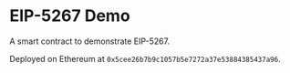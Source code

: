 # EIP-5267 Demo

A smart contract to demonstrate EIP-5267.

Deployed on Ethereum at `0x5cee26b7b9c1057b5e7272a37e53884385437a96`.
